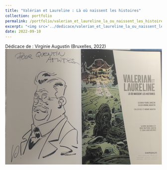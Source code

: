 ```yaml
---
title: "Valérian et Laureline : Là où naissent les histoires"
collection: portfolio
permalink: /portfolio/valerian_et_laureline_la_ou_naissent_les_histoires
excerpt: "<img src='../dedicace/valerian_et_laureline_la_ou_naissent_les_histoires.jpg'>"
date: 2022-09-10
---
```


Dédicace de : Virginie Augustin (Bruxelles, 2022)
<img src='../dedicace/valerian_et_laureline_la_ou_naissent_les_histoires.jpg'>